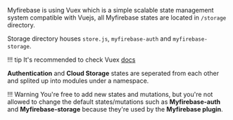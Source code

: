 Myfirebase is using Vuex which is a simple scalable state management system compatible with Vuejs, all Myfirebase states are located in `/storage` directory.

Storage directory houses `store.js`, `myfirebase-auth` and `myfirebase-storage`.

!!! tip
    It's recommended to check Vuex [docs](https://vuex.vuejs.org)

**Authentication** and **Cloud Storage** states are seperated from each other and splited up into modules under a namespace.

!!! Warning
    You're free to add new states and mutations, but you're not allowed to change the default states/mutations such as **Myfirebase-auth** and **Myfirebase-storage** because they're used by the **Myfirebase plugin**.


